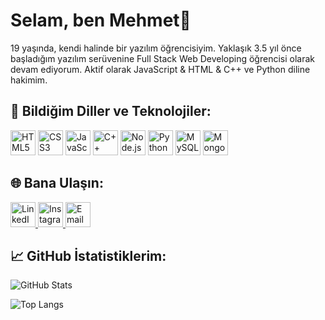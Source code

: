 # Selam, ben Mehmet👋

 19 yaşında, kendi halinde bir yazılım öğrencisiyim. Yaklaşık 3.5 yıl önce başladığım yazılım serüvenine Full Stack Web Developing öğrencisi olarak devam ediyorum. Aktif olarak JavaScript & HTML & C++ ve Python diline hakimim.

## 🚀 Bildiğim Diller ve Teknolojiler:

<p align="left">
  <img src="https://cdn.jsdelivr.net/gh/devicons/devicon/icons/html5/html5-original.svg" alt="HTML5" width="40" height="40"/>
  <img src="https://cdn.jsdelivr.net/gh/devicons/devicon/icons/css3/css3-original.svg" alt="CSS3" width="40" height="40"/>
  <img src="https://cdn.jsdelivr.net/gh/devicons/devicon/icons/javascript/javascript-original.svg" alt="JavaScript" width="40" height="40"/>
  <img src="https://cdn.jsdelivr.net/gh/devicons/devicon/icons/cplusplus/cplusplus-original.svg" alt="C++" width="40" height="40"/>
  <img src="https://cdn.jsdelivr.net/gh/devicons/devicon/icons/nodejs/nodejs-original.svg" alt="Node.js" width="40" height="40"/>
  <img src="https://cdn.jsdelivr.net/gh/devicons/devicon/icons/python/python-original.svg" alt="Python" width="40" height="40"/>
  <img src="https://cdn.jsdelivr.net/gh/devicons/devicon/icons/mysql/mysql-original.svg" alt="MySQL" width="40" height="40"/>
  <img src="https://cdn.jsdelivr.net/gh/devicons/devicon/icons/mongodb/mongodb-original.svg" alt="MongoDB" width="40" height="40"/>
</p>

## 🌐 Bana Ulaşın:

<p align="left">
  <a href="https://www.linkedin.com/in/mehmet-uğurluakdoğan-352b60240" target="_blank">
    <img src="https://cdn.jsdelivr.net/gh/devicons/devicon/icons/linkedin/linkedin-original.svg" alt="LinkedIn" width="40" height="40"/>
  </a>
  <a href="https://www.instagram.com/mhmt.x0/" target="_blank">
    <img src="https://cdn.jsdelivr.net/gh/devicons/devicon/icons/instagram/instagram-original.svg" alt="Instagram" width="40" height="40"/>
  </a>
  <a href="mxhmetxd@gmail.com">
    <img src="https://cdn.jsdelivr.net/gh/devicons/devicon/icons/google/google-original.svg" alt="Email" width="40" height="40"/>
  </a>
</p>

## 📈 GitHub İstatistiklerim:

![GitHub Stats](https://github-readme-stats.vercel.app/api?username=mhmtx4&show_icons=true&theme=light)

![Top Langs](https://github-readme-stats.vercel.app/api/top-langs/?username=mhmtx4&layout=compact&theme=light)




<!---
mhmtx4/mhmtx4 is a ✨ special ✨ repository because its `README.md` (this file) appears on your GitHub profile.
You can click the Preview link to take a look at your changes.
--->
